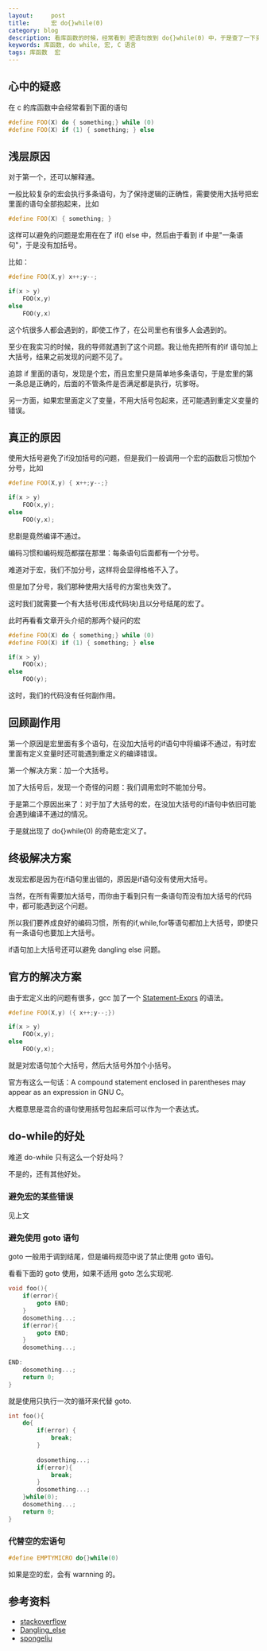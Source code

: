 ```yaml
---
layout:     post
title:      宏 do{}while(0)
category: blog
description: 看库函数的时候，经常看到 把语句放到 do{}while(0) 中，于是查了一下资料。
keywords: 库函数, do while, 宏, C 语言
tags: 库函数  宏
---
```



## 心中的疑惑

在 c 的库函数中会经常看到下面的语句


```cpp
#define FOO(X) do { something;} while (0)
#define FOO(X) if (1) { something; } else
```


## 浅层原因

对于第一个，还可以解释通。

一般比较复杂的宏会执行多条语句，为了保持逻辑的正确性，需要使用大括号把宏里面的语句全部抱起来，比如

```cpp
#define FOO(X) { something; }
```

这样可以避免的问题是宏用在在了 if() else 中，然后由于看到 if 中是"一条语句"，于是没有加括号。

比如：

```cpp
#define FOO(X,y) x++;y--;

if(x > y)
    FOO(x,y)
else
    FOO(y,x)
```

这个坑很多人都会遇到的，即使工作了，在公司里也有很多人会遇到的。

至少在我实习的时候，我的导师就遇到了这个问题。我让他先把所有的if 语句加上大括号，结果之前发现的问题不见了。

追踪 if 里面的语句，发现是个宏，而且宏里只是简单地多条语句，于是宏里的第一条总是正确的，后面的不管条件是否满足都是执行，坑爹呀。


另一方面，如果宏里面定义了变量，不用大括号包起来，还可能遇到重定义变量的错误。


## 真正的原因

使用大括号避免了if没加括号的问题，但是我们一般调用一个宏的函数后习惯加个分号，比如


```cpp
#define FOO(X,y) { x++;y--;}

if(x > y)
    FOO(x,y);
else
    FOO(y,x);
```

悲剧是竟然编译不通过。

编码习惯和编码规范都摆在那里：每条语句后面都有一个分号。

难道对于宏，我们不加分号，这样将会显得格格不入了。

但是加了分号，我们那种使用大括号的方案也失效了。

这时我们就需要一个有大括号(形成代码块)且以分号结尾的宏了。

此时再看看文章开头介绍的那两个疑问的宏

```cpp
#define FOO(X) do { something;} while (0)
#define FOO(X) if (1) { something; } else

if(x > y)
    FOO(x);
else
    FOO(y);
```

这时，我们的代码没有任何副作用。

## 回顾副作用

第一个原因是宏里面有多个语句，在没加大括号的if语句中将编译不通过，有时宏里面有定义变量时还可能遇到重定义的编译错误。

第一个解决方案：加一个大括号。

加了大括号后，发现一个奇怪的问题：我们调用宏时不能加分号。

于是第二个原因出来了：对于加了大括号的宏，在没加大括号的if语句中依旧可能会遇到编译不通过的情况。


于是就出现了 do{}while(0) 的奇葩宏定义了。


## 终极解决方案

发现宏都是因为在if语句里出错的，原因是if语句没有使用大括号。

当然，在所有需要加大括号，而你由于看到只有一条语句而没有加大括号的代码中，都可能遇到这个问题。

所以我们要养成良好的编码习惯，所有的if,while,for等语句都加上大括号，即使只有一条语句也要加上大括号。

if语句加上大括号还可以避免 dangling else 问题。


## 官方的解决方案

由于宏定义出的问题有很多，gcc 加了一个 [Statement-Exprs][] 的语法。

```cpp
#define FOO(X,y) ({ x++;y--;})

if(x > y)
    FOO(x,y);
else
    FOO(y,x);
```

就是对宏语句加个大括号，然后大括号外加个小括号。

官方有这么一句话：A compound statement enclosed in parentheses may appear as an expression in GNU C。

大概意思是混合的语句使用括号包起来后可以作为一个表达式。


## do-while的好处



难道 do-while 只有这么一个好处吗？

不是的，还有其他好处。

### 避免宏的某些错误

见上文

### 避免使用 goto 语句

goto 一般用于调到结尾，但是编码规范中说了禁止使用 goto 语句。

看看下面的 goto 使用，如果不适用 goto 怎么实现呢.

```cpp
void foo(){
    if(error){
        goto END;
    }
    dosomething...;
    if(error){
        goto END;
    }
    dosomething...;
 
END:
    dosomething...;
    return 0;
}
```
就是使用只执行一次的循环来代替 goto.

```cpp
int foo(){
    do{
        if(error) {
            break;
        }
 
        dosomething...;
        if(error){
            break;
        }
        dosomething...;
    }while(0);
    dosomething...;
    return 0;
}
```


### 代替空的宏语句

```cpp
#define EMPTYMICRO do{}while(0)
``` 

如果是空的宏，会有 warnning 的。


## 参考资料

* [stackoverflow][]
* [Dangling_else][]
* [spongeliu][]


[Statement-Exprs]: https://gcc.gnu.org/onlinedocs/gcc-4.1.1/gcc/Statement-Exprs.html#Statement-Exprs
[spongeliu]:  http://www.spongeliu.com/415.html
[Dangling_else]: http://en.wikipedia.org/wiki/Dangling_else
[stackoverflow]: http://stackoverflow.com/questions/257418/do-while-0-what-is-it-good-for
